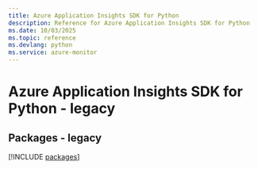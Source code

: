 ```yaml
---
title: Azure Application Insights SDK for Python
description: Reference for Azure Application Insights SDK for Python
ms.date: 10/03/2025
ms.topic: reference
ms.devlang: python
ms.service: azure-monitor
---
```

# Azure Application Insights SDK for Python - legacy
## Packages - legacy
[!INCLUDE [packages](application-insights-index.md)]